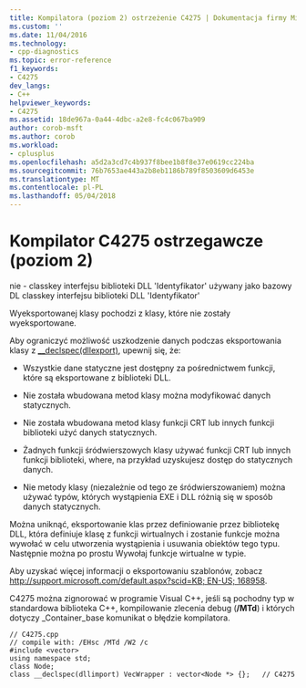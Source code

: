 ```yaml
---
title: Kompilatora (poziom 2) ostrzeżenie C4275 | Dokumentacja firmy Microsoft
ms.custom: ''
ms.date: 11/04/2016
ms.technology:
- cpp-diagnostics
ms.topic: error-reference
f1_keywords:
- C4275
dev_langs:
- C++
helpviewer_keywords:
- C4275
ms.assetid: 18de967a-0a44-4dbc-a2e8-fc4c067ba909
author: corob-msft
ms.author: corob
ms.workload:
- cplusplus
ms.openlocfilehash: a5d2a3cd7c4b937f8bee1b8f8e37e0619cc224ba
ms.sourcegitcommit: 76b7653ae443a2b8eb1186b789f8503609d6453e
ms.translationtype: MT
ms.contentlocale: pl-PL
ms.lasthandoff: 05/04/2018
---
```

# <a name="compiler-warning-level-2-c4275"></a>Kompilator C4275 ostrzegawcze (poziom 2)
nie - classkey interfejsu biblioteki DLL 'Identyfikator' używany jako bazowy DL classkey interfejsu biblioteki DLL 'Identyfikator'  
  
 Wyeksportowanej klasy pochodzi z klasy, które nie zostały wyeksportowane.  
  
 Aby ograniczyć możliwość uszkodzenie danych podczas eksportowania klasy z [__declspec(dllexport)](../../cpp/dllexport-dllimport.md), upewnij się, że:  
  
-   Wszystkie dane statyczne jest dostępny za pośrednictwem funkcji, które są eksportowane z biblioteki DLL.  
  
-   Nie została wbudowana metod klasy można modyfikować danych statycznych.  
  
-   Nie została wbudowana metod klasy funkcji CRT lub innych funkcji biblioteki użyć danych statycznych.  
  
-   Żadnych funkcji śródwierszowych klasy używać funkcji CRT lub innych funkcji biblioteki, where, na przykład uzyskujesz dostęp do statycznych danych.  
  
-   Nie metody klasy (niezależnie od tego ze śródwierszowaniem) można używać typów, których wystąpienia EXE i DLL różnią się w sposób danych statycznych.  
  
 Można uniknąć, eksportowanie klas przez definiowanie przez bibliotekę DLL, która definiuje klasę z funkcji wirtualnych i zostanie funkcje można wywołać w celu utworzenia wystąpienia i usuwania obiektów tego typu.  Następnie można po prostu Wywołaj funkcje wirtualne w typie.  
  
 Aby uzyskać więcej informacji o eksportowaniu szablonów, zobacz [ http://support.microsoft.com/default.aspx?scid=KB; EN-US; 168958](http://support.microsoft.com/default.aspx?scid=KB;EN-US;168958).  
  
 C4275 można zignorować w programie Visual C++, jeśli są pochodny typ w standardowa biblioteka C++, kompilowanie zlecenia debug (**/MTd**) i których dotyczy _Container_base komunikat o błędzie kompilatora.  
  
```  
// C4275.cpp  
// compile with: /EHsc /MTd /W2 /c  
#include <vector>  
using namespace std;  
class Node;  
class __declspec(dllimport) VecWrapper : vector<Node *> {};   // C4275  
```